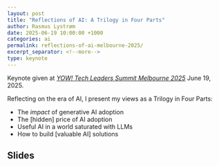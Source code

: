 ```yaml
---
layout: post
title: "Reflections of AI: A Trilogy in Four Parts"
author: Rasmus Lystrøm
date: 2025-06-19 10:00:00 +1000
categories: ai
permalink: reflections-of-ai-melbourne-2025/
excerpt_separator: <!--more-->
type: keynote
---
```


Keynote given at [*YOW! Tech Leaders Summit Melbourne 2025*](https://yowcon.com/tech-leaders-melbourne-2025) June 19, 2025.

Reflecting on the era of AI, I present my views as a Trilogy in Four Parts:

- The *impact* of generative AI adoption
- The [hidden] price of AI adoption
- Useful AI in a world saturated with LLMs
- How to build [valuable AI] solutions

<!--more-->

## Slides

<script defer class="speakerdeck-embed" data-id="9be9875727eb4fbaa71e01443e113e4f" data-ratio="1.7777777777777777" src="//speakerdeck.com/assets/embed.js"></script>
